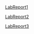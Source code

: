 [LabReport1](https://bbajramovic.github.io/cse15l-lab-reports/report1)

[LabReport2](https://bbajramovic.github.io/cse15l-lab-reports/report2)

[LabReport3](https://bbajramovic.github.io/cse15l-lab-reports/report3)
